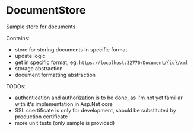 # DocumentStore

Sample store for documents

Contains:
- store for storing documents in specific format
- update logic
- get in specific format, eg. ```https://localhost:32770/Document/{id}/xml```
- storage abstraction
- document formatting abstraction

TODOs:
- authentication and authorization is to be done, as I'm not yet familiar with it's implementation in Asp.Net core
- SSL ccertificate is only for development, should be substituted by production certificate
- more unit tests (only sample is provided)

